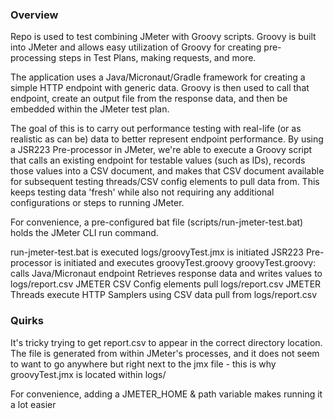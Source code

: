 
### Overview

Repo is used to test combining JMeter with Groovy scripts. Groovy is built into JMeter and allows easy utilization of Groovy
for creating pre-processing steps in Test Plans, making requests, and more.

The application uses a Java/Micronaut/Gradle framework for creating a simple HTTP endpoint with generic data. Groovy is then used to call that endpoint,
create an output file from the response data, and then be embedded within the JMeter test plan.

The goal of this is to carry out performance testing with real-life (or as realistic as can be) data to better represent endpoint performance.
By using a JSR223 Pre-processor in JMeter, we're able to execute a Groovy script that calls an existing endpoint for testable values (such as IDs),
records those values into a CSV document, and makes that CSV document available for subsequent testing threads/CSV config elements to pull data from.
This keeps testing data 'fresh' while also not requiring any additional configurations or steps to running JMeter.

For convenience, a pre-configured bat file (scripts/run-jmeter-test.bat) holds the JMeter CLI run command.

run-jmeter-test.bat is executed
logs/groovyTest.jmx is initiated
JSR223 Pre-processor is initiated and executes groovyTest.groovy
groovyTest.groovy:
    calls Java/Micronaut endpoint
    Retrieves response data and writes values to logs/report.csv
JMETER CSV Config elements pull logs/report.csv 
JMETER Threads execute
    HTTP Samplers using CSV data pull from logs/report.csv


### Quirks
It's tricky trying to get report.csv to appear in the correct directory location. The file is generated from within JMeter's processes,
and it does not seem to want to go anywhere but right next to the jmx file - this is why groovyTest.jmx is located within logs/

For convenience, adding a JMETER_HOME & path variable makes running it a lot easier
